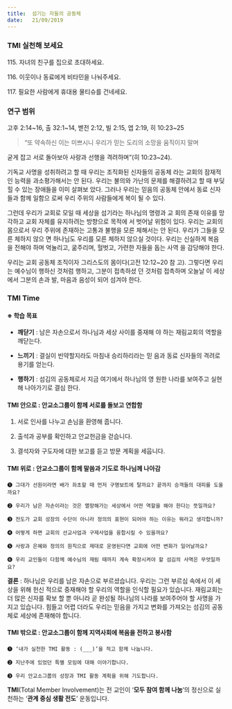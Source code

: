 ```yaml
---
title:  섬기는 자들의 공동체
date:   21/09/2019
---
```


### TMI 실천해 보세요

115\. 자녀의 친구를 집으로 초대하세요.

116\. 이웃이나 동료에게 비타민을 나눠주세요.

117\. 필요한 사람에게 휴대용 물티슈를 건네세요.

### 연구 범위
고후 2:14~16, 출 32:1~14, 벧전 2:12, 빌 2:15, 엡 2:19, 히 10:23~25

> <p></p>
> “또 약속하신 이는 미쁘시니 우리가 믿는 도리의 소망을 움직이지 말며
  굳게 잡고 서로 돌아보아 사랑과 선행을 격려하며”(히 10:23~24).

기독교 사명을 성취하려고 할 때 우리는 조직화된 신자들의 공동체
라는 교회의 잠재적인 능력을 과소평가해서는 안 된다. 우리는 불의와
가난의 문제를 해결하려고 할 때 부딪힐 수 있는 장애들을 이미 살펴보
았다. 그러나 우리는 믿음의 공동체 안에서 동료 신자들과 함께 일함으
로써 우리 주위의 사람들에게 복이 될 수 있다.

그런데 우리가 교회로 모일 때 세상을 섬기라는 하나님의 명령과 교
회의 존재 이유를 망각하고 교회 자체를 유지하려는 방향으로 목적에
서 벗어날 위험이 있다. 우리는 교회의 몸으로서 우리 주위에 존재하는
고통과 불행을 모른 체해서는 안 된다. 우리가 그들을 모른 체하지 않으
면 하나님도 우리를 모른 체하지 않으실 것이다. 우리는 신실하게 복음
을 전해야 하며 억눌리고, 굶주리며, 헐벗고, 가련한 자들을 돕는 사역
을 감당해야 한다.

우리는 교회 공동체 조직이자 그리스도의 몸이다(고전 12:12~20 참
고). 그렇다면 우리는 예수님이 행하신 것처럼 행하고, 그분이 접촉하셨
던 것처럼 접촉하며 오늘날 이 세상에서 그분의 손과 발, 마음과 음성이
되어 섬겨야 한다.

### TMI Time

#### ※ 학습 목표

- **깨닫기** : 남은 자손으로서 하나님과 세상 사이를 중재해
야 하는 재림교회의 역할을 깨닫는다.

- **느끼기** : 결실이 빈약할지라도 마침내 승리하리라는 믿
음과 동료 신자들의 격려로 용기를 얻는다.

- **행하기** : 섬김의 공동체로서 지금 여기에서 하나님의 영
원한 나라를 보여주고 실현해 나아가기로 결심
한다.

#### TMI 안으로 : 안교소그룹이 함께 서로를 돌보고 연합함

1. 서로 인사를 나누고
손님을 환영해 줍니다.

2. 출석과 공부를 확인하고
안교헌금을 걷습니다.

3. 결석자와 구도자에
대한 보고를 듣고
방문 계획을 세웁니다.

#### TMI 위로 : 안교소그룹이 함께 말씀과 기도로 하나님께 나아감

`➊ 그대가 선원이라면 배가 좌초할 때 먼저 구명보트에 탈까요? 끝까지 승객들의 대피를 도울까요?`

`➋ 우리가 남은 자손이라는 것은 멸망해가는 세상에서 어떤 역할을 해야 한다는 뜻일까요?`

`➌ 전도가 교회 성장의 수단이 아니라 정의의 표현이 되어야 하는 이유는 뭐라고 생각합니까?`

`➍ 어떻게 하면 교회의 선교사업과 구제사업을 융합시킬 수 있을까요?`

`➎ 사랑과 은혜와 정의의 원칙으로 제대로 운영된다면 교회에 어떤 변화가 일어날까요?`

`➏ 우리 교인들이 다함께 예수님의 재림 때까지 계속 확장시켜야 할 섬김의 사역은 무엇일까요?`

**결론** : 하나님은 우리를 남은 자손으로 부르셨습니다. 우리는 그런 부르심 속에서 이 세상을 위해 헌신
적으로 중재해야 할 우리의 역할을 인식할 필요가 있습니다. 재림교회는 더 많은 신자를 확보
할 뿐 아니라 곧 완성될 하나님의 나라를 보여주어야 할 사명을 가지고 있습니다. 힘들고 어렵
더라도 우리는 믿음을 가지고 변화를 가져오는 섬김의 공동체로 세상에 존재해야 합니다.

#### TMI 밖으로 : 안교소그룹이 함께 지역사회에 복음을 전하고 봉사함

`➊ ‘내가 실천한 TMI 활동 : (___)’을 적고 함께 나눕니다.`

`➋ 지난주에 있었던 특별 모임에 대해 이야기합니다.`

`➌ 우리 안교소그룹의 성장과 TMI 활동 계획을 위해 기도합니다.`

**TMI**(Total Member Involvement)는 전 교인이 ‘**모두 참여 함께 나눔**’의 정신으로 실천하는 ‘**관계 중심 생활 전도**’ 운동입니다.